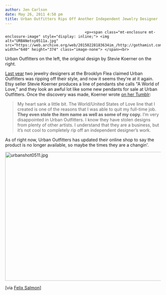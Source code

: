 ```yaml
---
author: Jen Carlson
date: May 26, 2011 4:58 pm
title: Urban Outfitters Rips Off Another Independent Jewelry Designer
---
```


	
										<p><span class="mt-enclosure mt-enclosure-image" style="display: inline;"> <img alt="URBANetsy0511a.jpg" src="https://web.archive.org/web/20150228183634im_/http://gothamist.com/attachments/arts_jen/URBANetsy0511a.jpg" width="640" height="374" class="image-none"> </span><br>
<span class="photo_caption">Urban Outfitters on the left, the original design by Stevie Koerner on the right.</span></p>

<p><a href="https://web.archive.org/web/20150228183634/http://gothamist.com/2010/05/25/urban_outfitters.php">Last year</a> two jewelry designers at the Brooklyn Flea claimed Urban Outfitters was ripping off their style, and now it seems they&apos;re at it again. Etsy seller Stevie Koerner produces a line of pendants she calls &quot;A World of Love,&quot; and they look an awful lot like some new pendants for sale at Urban Outfitters. Once the discovery was made, Koerner wrote <a href="https://web.archive.org/web/20150228183634/http://imakeshinythings.tumblr.com/post/5855716317/not-cool-urban-outfitters-not-cool">on her Tumblr</a>: </p>

<blockquote>My heart sank a little bit.  The World/United States of Love line that I created is one of the reasons that I was able to quit my full-time job.  <strong>They even stole the item name as well as some of my copy.</strong> I&#x2019;m very disappointed in Urban Outfitters. I know they have stolen designs from plenty of other artists. I understand that they are a business, but it&#x2019;s not cool to completely rip off an independent designer&#x2019;s work.</blockquote> 

<p>As of right now, Urban Outfitters has updated their online shop to say the product is no longer available, so maybe the times they are a changin&apos;.</p>

<p><span class="mt-enclosure mt-enclosure-image" style="display: inline;"> <img alt="urbanshot0511.jpg" src="https://web.archive.org/web/20150228183634im_/http://gothamist.com/attachments/arts_jen/urbanshot0511.jpg" width="640" height="418" class="image-none"> </span></p>

<p>[via <a href="https://web.archive.org/web/20150228183634/http://twitter.com/#!/felixsalmon/status/73793620448264192">Felix Salmon</a>]</p>					
										
									
				